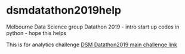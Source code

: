 # dsmdatathon2019help
Melbourne Data Science group Datathon 2019 - intro start up codes in python - hope this helps

This is for analytics challenge
[DSM Datathon2019 main challenge link](http://anotherdataminingblog.blogspot.com/2019/08/buy-low-sell-high.html)


